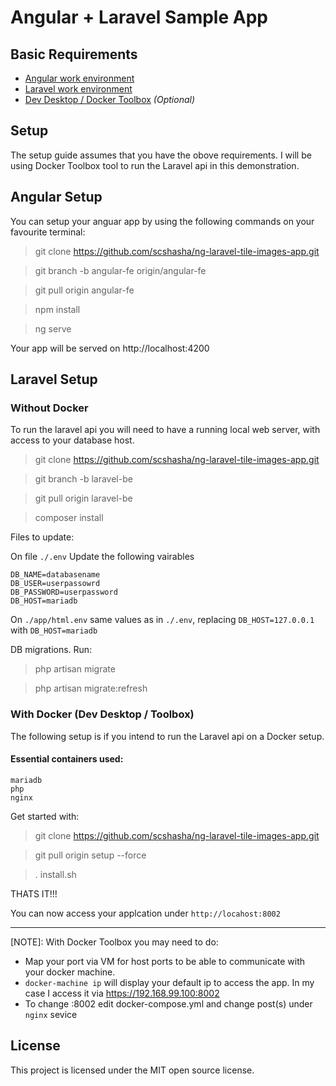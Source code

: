 # Angular + Laravel Sample App

## Basic Requirements

* [Angular work environment](https://angular.io/guide/setup-local)
* [Laravel work environment](https://laravel.com/docs/7.x)
* [Dev Desktop / Docker Toolbox](https://www.docker.com/products/docker-desktop) *(Optional)*

## Setup

The setup guide assumes that you have the obove requirements. I will be using Docker Toolbox tool to run the Laravel api in this demonstration.

## Angular Setup

You can setup your anguar app by using the following commands on your favourite terminal:

> git clone https://github.com/scshasha/ng-laravel-tile-images-app.git

> git branch -b angular-fe origin/angular-fe

> git pull origin angular-fe

> npm install

> ng serve

Your app will be served on http://localhost:4200



## Laravel Setup 

### Without Docker
To run the laravel api you will need to have a running local web server, with access to your database host.

>git clone https://github.com/scshasha/ng-laravel-tile-images-app.git

> git branch -b laravel-be

> git pull origin laravel-be

> composer install


Files to update:

On file `./.env` Update the following vairables

```
DB_NAME=databasename
DB_USER=userpassowrd
DB_PASSWORD=userpassword
DB_HOST=mariadb
```


On `./app/html.env` same values as in `./.env`, replacing `DB_HOST=127.0.0.1` with `DB_HOST=mariadb`

DB migrations. Run:
> php artisan migrate

> php artisan migrate:refresh


### With Docker (Dev Desktop / Toolbox)
The following setup is if you intend to run the Laravel api on a Docker setup.

#### Essential containers used:
```
mariadb
php
nginx
```

Get started with:

> git clone https://github.com/scshasha/ng-laravel-tile-images-app.git

> git pull origin setup --force

> . install.sh


THATS IT!!! 

You can now access your applcation under `http://locahost:8002`

___
[NOTE]: With Docker Toolbox you may need to do:

* Map your port via VM for host ports to be able to communicate with your docker machine.
* `docker-machine ip` will display your default ip to access the app. In my case I access it via https://192.168.99.100:8002
* To change :8002 edit docker-compose.yml and change post(s) under `nginx` sevice

## License

This project is licensed under the MIT open source license.

